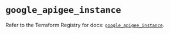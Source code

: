 # `google_apigee_instance`

Refer to the Terraform Registry for docs: [`google_apigee_instance`](https://registry.terraform.io/providers/hashicorp/google/6.39.0/docs/resources/apigee_instance).
